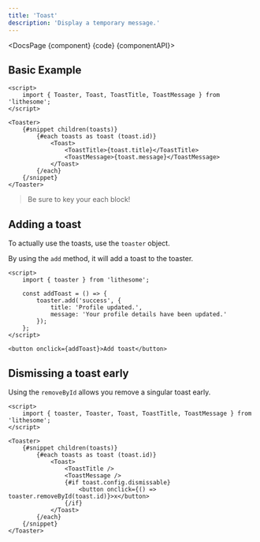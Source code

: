 ```yaml
---
title: 'Toast'
description: 'Display a temporary message.'
---
```


<script>
	import {DocsPage} from '$site/index.ts';

	import componentAPI from './api';
	import {default as component} from './component.svelte';
	import {default as code} from './component.svelte?raw';
</script>

<DocsPage {component} {code} {componentAPI}>

## Basic Example

```svelte
<script>
	import { Toaster, Toast, ToastTitle, ToastMessage } from 'lithesome';
</script>

<Toaster>
	{#snippet children(toasts)}
		{#each toasts as toast (toast.id)}
			<Toast>
				<ToastTitle>{toast.title}</ToastTitle>
				<ToastMessage>{toast.message}</ToastMessage>
			</Toast>
		{/each}
	{/snippet}
</Toaster>
```

> Be sure to key your each block!

## Adding a toast

To actually use the toasts, use the `toaster` object.

By using the `add` method, it will add a toast to the toaster.

```svelte
<script>
	import { toaster } from 'lithesome';

	const addToast = () => {
		toaster.add('success', {
			title: 'Profile updated.',
			message: 'Your profile details have been updated.'
		});
	};
</script>

<button onclick={addToast}>Add toast</button>
```

## Dismissing a toast early

Using the `removeById` allows you remove a singular toast early.

```svelte
<script>
	import { toaster, Toaster, Toast, ToastTitle, ToastMessage } from 'lithesome';
</script>

<Toaster>
	{#snippet children(toasts)}
		{#each toasts as toast (toast.id)}
			<Toast>
				<ToastTitle />
				<ToastMessage />
				{#if toast.config.dismissable}
					<button onclick={() => toaster.removeById(toast.id)}>x</button>
				{/if}
			</Toast>
		{/each}
	{/snippet}
</Toaster>
```

</DocsPage>
